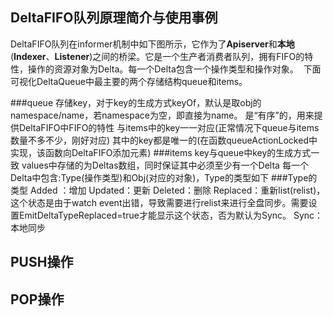## DeltaFIFO队列原理简介与使用事例
DeltaFIFO队列在informer机制中如下图所示，它作为了**Apiserver**和**本地**(**Indexer**、**Listener**)之间的桥梁。它是一个生产者消费者队列，拥有FIFO的特性，操作的资源对象为Delta。每一个Delta包含一个操作类型和操作对象。
![]()
下面可视化DeltaQueue中最主要的两个存储结构queue和items。
![]()

###queue
存储key，对于key的生成方式keyOf，默认是取obj的namespace/name，若namespace为空，即直接为name。
是“有序”的，用来提供DeltaFIFO中FIFO的特性
与items中的key一一对应(正常情况下queue与items数量不多不少，刚好对应)
其中的key都是唯一的(在函数queueActionLocked中实现，该函数向DeltaFIFO添加元素)
###items
key与queue中key的生成方式一致
values中存储的为Deltas数组，同时保证其中必须至少有一个Delta
每一个Delta中包含:Type(操作类型)和Obj(对应的对象)，Type的类型如下
###Type的类型
Added ：增加
Updated：更新
Deleted：删除
Replaced：重新list(relist)，这个状态是由于watch event出错，导致需要进行relist来进行全盘同步。需要设置EmitDeltaTypeReplaced=true才能显示这个状态，否为默认为Sync。
Sync：本地同步

## PUSH操作

## POP操作

